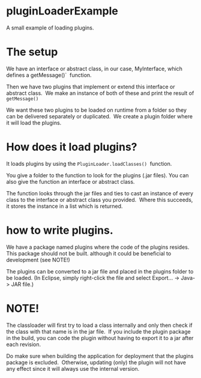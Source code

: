 # pluginLoaderExample
A small example of loading plugins.

# The setup 
We have an interface or abstract class, in our case, MyInterface, which defines a getMessage()`  function.

Then we have two plugins that implement or extend this interface or abstract class. 
We make an instance of both of these and print the result of `getMessage()`

We want these two plugins to be loaded on runtime from a folder so they can be delivered separately or duplicated. 
We create a plugin folder where it will load the plugins.

# How does it load plugins? 
It loads plugins by using the `PluginLoader.loadClasses()`  function.

You give a folder to the function to look for the plugins (.jar files). You can also give the function an interface or abstract class.

The function looks through the jar files and ties to cast an instance of every class to the interface or abstract class you provided. 
Where this succeeds, it stores the instance in a list which is returned.

# how to write plugins.
We have a package named plugins where the code of the plugins resides. This package should not be built. although it could be beneficial to development (see NOTE!)

The plugins can be converted to a jar file and placed in the plugins folder to be loaded. (In Eclipse, simply right-click the file and select Export... -> Java-> JAR file.)

# NOTE!
The classloader will first try to load a class internally and only then check if the class with that name is in the jar file. 
If you include the plugin package in the build, you can code the plugin without having to export it to a jar after each revision.

Do make sure when building the application for deployment that the plugins package is excluded. 
Otherwise, updating (only) the plugin will not have any effect since it will always use the internal version.
